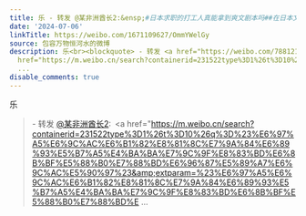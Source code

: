 ```yaml
---
title: 乐 - 转发 @某非洲酋长2:&ensp;#日本求职的打工人真能拿到爽文剧本吗##在日本文科专业可能有想象不到的优势# 今日大篇：日本就职那些事凤凰又双叒发通稿了[二哈]...
date: '2024-07-06'
linkTitle: https://weibo.com/1671109627/OmmYWelGy
source: 包容万物恒河水的微博
description: 乐<br><blockquote> - 转发 <a href="https://weibo.com/7881210242" target="_blank">@某非洲酋长2</a>: <a
  href="https://m.weibo.cn/search?containerid=231522type%3D1%26t%3D10%26q%3D%23%E6%97%A5%E6%9C%AC%E6%B1%82%E8%81%8C%E7%9A%84%E6%89%93%E5%B7%A5%E4%BA%BA%E7%9C%9F%E8%83%BD%E6%8B%BF%E5%88%B0%E7%88%BD%E6%96%87%E5%89%A7%E6%9C%AC%E5%90%97%23&amp;extparam=%23%E6%97%A5%E6%9C%AC%E6%B1%82%E8%81%8C%E7%9A%84%E6%89%93%E5%B7%A5%E4%BA%BA%E7%9C%9F%E8%83%BD%E6%8B%BF%E5%88%B0%E7%88%BD%E
  ...
disable_comments: true
---
```

乐<br><blockquote> - 转发 <a href="https://weibo.com/7881210242" target="_blank">@某非洲酋长2</a>: <a href="https://m.weibo.cn/search?containerid=231522type%3D1%26t%3D10%26q%3D%23%E6%97%A5%E6%9C%AC%E6%B1%82%E8%81%8C%E7%9A%84%E6%89%93%E5%B7%A5%E4%BA%BA%E7%9C%9F%E8%83%BD%E6%8B%BF%E5%88%B0%E7%88%BD%E6%96%87%E5%89%A7%E6%9C%AC%E5%90%97%23&amp;extparam=%23%E6%97%A5%E6%9C%AC%E6%B1%82%E8%81%8C%E7%9A%84%E6%89%93%E5%B7%A5%E4%BA%BA%E7%9C%9F%E8%83%BD%E6%8B%BF%E5%88%B0%E7%88%BD%E ...